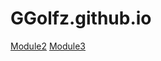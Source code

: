 # GGolfz.github.io
<a href = "https://ggolfz.github.io/module2/module2.html">Module2</a>
<a href = "https://ggolfz.github.io/module3/module3.html">Module3</a>

